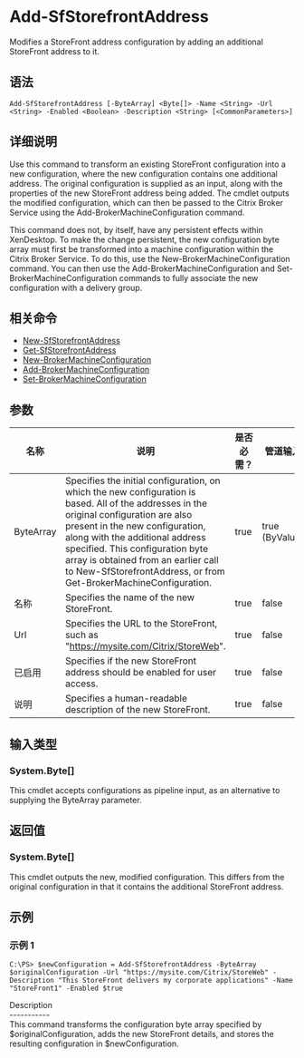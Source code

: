 # Add-SfStorefrontAddress

Modifies a StoreFront address configuration by adding an additional StoreFront address to it.

## 语法

    Add-SfStorefrontAddress [-ByteArray] <Byte[]> -Name <String> -Url <String> -Enabled <Boolean> -Description <String> [<CommonParameters>]
    

## 详细说明

Use this command to transform an existing StoreFront configuration into a new configuration, where the new configuration contains one additional address. The original configuration is supplied as an input, along with the properties of the new StoreFront address being added. The cmdlet outputs the modified configuration, which can then be passed to the Citrix Broker Service using the Add-BrokerMachineConfiguration command.

This command does not, by itself, have any persistent effects within XenDesktop. To make the change persistent, the new configuration byte array must first be transformed into a machine configuration within the Citrix Broker Service. To do this, use the New-BrokerMachineConfiguration command. You can then use the Add-BrokerMachineConfiguration and Set-BrokerMachineConfiguration commands to fully associate the new configuration with a delivery group.

## 相关命令

- [New-SfStorefrontAddress](New-SfStorefrontAddress.html)
- [Get-SfStorefrontAddress](Get-SfStorefrontAddress.html)
- [New-BrokerMachineConfiguration](New-BrokerMachineConfiguration.html)
- [Add-BrokerMachineConfiguration](Add-BrokerMachineConfiguration.html)
- [Set-BrokerMachineConfiguration](Set-BrokerMachineConfiguration.html)

## 参数

| 名称        | 说明                                                                                                                                                                                                                                                                                                                                                          | 是否必需？ | 管道输入           | 默认值 |
| --------- | ----------------------------------------------------------------------------------------------------------------------------------------------------------------------------------------------------------------------------------------------------------------------------------------------------------------------------------------------------------- | ----- | -------------- | --- |
| ByteArray | Specifies the initial configuration, on which the new configuration is based. All of the addresses in the original configuration are also present in the new configuration, along with the additional address specified. This configuration byte array is obtained from an earlier call to New-SfStorefrontAddress, or from Get-BrokerMachineConfiguration. | true  | true (ByValue) |     |
| 名称        | Specifies the name of the new StoreFront.                                                                                                                                                                                                                                                                                                                   | true  | false          |     |
| Url       | Specifies the URL to the StoreFront, such as "https://mysite.com/Citrix/StoreWeb".                                                                                                                                                                                                                                                                          | true  | false          |     |
| 已启用       | Specifies if the new StoreFront address should be enabled for user access.                                                                                                                                                                                                                                                                                  | true  | false          |     |
| 说明        | Specifies a human-readable description of the new StoreFront.                                                                                                                                                                                                                                                                                               | true  | false          |     |

## 输入类型

### System.Byte[]

This cmdlet accepts configurations as pipeline input, as an alternative to supplying the ByteArray parameter.

## 返回值

### System.Byte[]

This cmdlet outputs the new, modified configuration. This differs from the original configuration in that it contains the additional StoreFront address.

## 示例

### 示例 1

    C:\PS> $newConfiguration = Add-SfStorefrontAddress -ByteArray $originalConfiguration -Url "https://mysite.com/Citrix/StoreWeb" -Description "This StoreFront delivers my corporate applications" -Name "StoreFront1" -Enabled $true
    

Description  
\---\---\-----  
This command transforms the configuration byte array specified by $originalConfiguration, adds the new StoreFront details, and stores the resulting configuration in $newConfiguration.